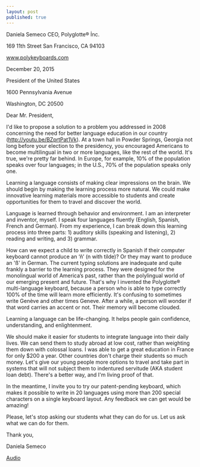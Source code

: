 ```yaml
---
layout: post
published: true
---
```




Daniela Semeco
CEO, Polyglotte® İnc.

169 11th Street
San Francisco, CA 94103

www.polykeyboards.com



December 20, 2015


President of the United States

1600 Pennsylvania Avenue

Washington, DC 20500


Dear Mr. President,

I'd like to propose a solution to a problem you addressed in 2008 concerning the need for better language education in our country (http://youtu.be/BZprtPat1Vk). At a town hall in Powder Springs, Georgia not long before your election to the presidency, you encouraged Americans to become multilingual in two or more languages, like the rest of the world. It's true, we're pretty far behind. In Europe, for example, 10% of the population speaks over four languages; in the U.S., 70% of the population speaks only one.

Learning a language consists of making clear impressions on the brain. We should begin by making the learning process more natural. We could make innovative learning materials more accessible to students and create opportunities for them to travel and discover the world.

Language is learned through behavior and environment. I am an interpreter and inventor, myself. I speak four languages fluently (English, Spanish, French and German). From my experience, I can break down this learning process into three parts: 1) auditory skills (speaking and listening), 2) reading and writing, and 3) grammar.

How can we expect a child to write correctly in Spanish if their computer keyboard cannot produce an ‘ñ’ (n with tilde)? Or they may want to produce an 'ß' in German. The current typing solutions are inadequate and quite frankly a barrier to the learning process. They were designed for the monolingual world of America’s past, rather than the polylingual world of our emerging present and future. That's why I invented the Polyglotte® multi-language keyboard, because a person who is able to type correctly 100% of the time will learn more efficiently. It's confusing to sometimes write Genève and other times Geneve. After a while, a person will wonder if that word carries an accent or not. Their memory will become clouded.

Learning a language can be life-changing. It helps people gain confidence, understanding, and enlightenment.

We should make it easier for students to integrate language into their daily lives. We can send them to study abroad at low cost, rather than weighting them down with colossal loans. I was able to get a great education in France for only $200 a year. Other countries don't charge their students so much money. Let's give our young people more options to travel and take part in systems that will not subject them to indentured servitude (AKA student loan debt). There's a better way, and I'm living proof of that.

In the meantime, I invite you to try our patent-pending keyboard, which makes it possible to write in 20 languages using more than 200 special characters on a single keyboard layout. Any feedback we can get would be amazing!


Please, let's stop asking our students what they can do for us. Let us ask what we can do for them.

Thank you,

Daniela Semeco






[Audio](https://soundcloud.com/daniela-semeco-1/dear-mr-president?utm_source=soundcloud&utm_campaign=share&utm_medium=email)



